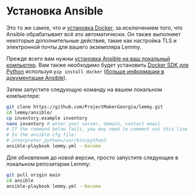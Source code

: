 # Установка Ansible

Это то же самое, что и [установка Docker](install_docker.md), за исключением того, что Ansible обрабатывает всё это автоматически. Он также выполняет некоторые дополнительные действия, такие как настройка TLS и электронной почты для вашего экземпляра Lemmy. 

Прежде всего вам нужны [установка Ansible на ваш локальный компьютер](https://docs.ansible.com/ansible/latest/installation_guide/intro_installation.html). Вам также необходимо будет установить [Docker SDK для Python](https://pypi.org/project/docker/) используя `pip install docker` ([больше информации в документации Ansible](https://docs.ansible.com/ansible/latest/collections/community/docker/docker_compose_module.html#id4)).

Затем запустите следующую команду на вашем локальном компьютере:

```bash
git clone https://github.com/ProjectMakerGeorgia/lemmy.git
cd lemmy/ansible/
cp inventory.example inventory
nano inventory # enter your server, domain, contact email
# If the command below fails, you may need to comment out this line
# In the ansible.cfg file:
# interpreter_python=/usr/bin/python3
ansible-playbook lemmy.yml --become
```

Для обновления до новой версии, просто запустите следующее в локальном репозитарии Lemmy:
```bash
git pull origin main
cd ansible
ansible-playbook lemmy.yml --become
```
